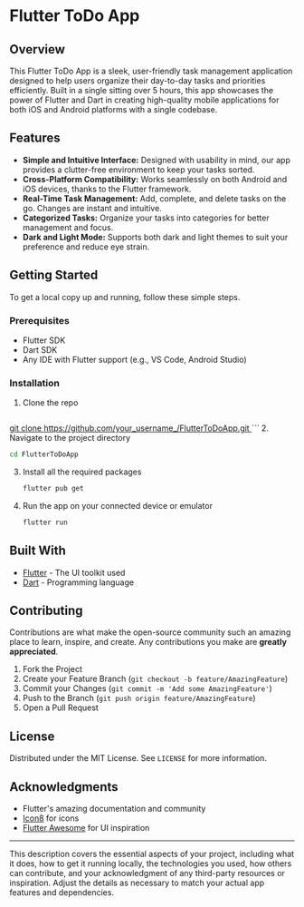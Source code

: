 

# Flutter ToDo App

## Overview

This Flutter ToDo App is a sleek, user-friendly task management application designed to help users organize their day-to-day tasks and priorities efficiently. Built in a single sitting over 5 hours, this app showcases the power of Flutter and Dart in creating high-quality mobile applications for both iOS and Android platforms with a single codebase.

## Features

- **Simple and Intuitive Interface:** Designed with usability in mind, our app provides a clutter-free environment to keep your tasks sorted.
- **Cross-Platform Compatibility:** Works seamlessly on both Android and iOS devices, thanks to the Flutter framework.
- **Real-Time Task Management:** Add, complete, and delete tasks on the go. Changes are instant and intuitive.
- **Categorized Tasks:** Organize your tasks into categories for better management and focus.
- **Dark and Light Mode:** Supports both dark and light themes to suit your preference and reduce eye strain.

## Getting Started

To get a local copy up and running, follow these simple steps.

### Prerequisites

- Flutter SDK
- Dart SDK
- Any IDE with Flutter support (e.g., VS Code, Android Studio)

### Installation

1. Clone the repo
   ```sh
[   git clone https://github.com/your_username_/FlutterToDoApp.git
](https://github.com/iPrakharV/to_do)   ```
2. Navigate to the project directory
   ```sh
   cd FlutterToDoApp
   ```
3. Install all the required packages
   ```sh
   flutter pub get
   ```
4. Run the app on your connected device or emulator
   ```sh
   flutter run
   ```

## Built With

- [Flutter](https://flutter.dev/) - The UI toolkit used
- [Dart](https://dart.dev/) - Programming language

## Contributing

Contributions are what make the open-source community such an amazing place to learn, inspire, and create. Any contributions you make are **greatly appreciated**.

1. Fork the Project
2. Create your Feature Branch (`git checkout -b feature/AmazingFeature`)
3. Commit your Changes (`git commit -m 'Add some AmazingFeature'`)
4. Push to the Branch (`git push origin feature/AmazingFeature`)
5. Open a Pull Request

## License

Distributed under the MIT License. See `LICENSE` for more information.

## Acknowledgments

- Flutter's amazing documentation and community
- [Icon8](https://icons8.com/) for icons
- [Flutter Awesome](https://flutterawesome.com/) for UI inspiration

---

This description covers the essential aspects of your project, including what it does, how to get it running locally, the technologies you used, how others can contribute, and your acknowledgment of any third-party resources or inspiration. Adjust the details as necessary to match your actual app features and dependencies.
